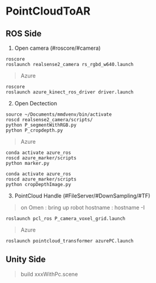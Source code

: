 # PointCloudToAR


## ROS Side
1. Open camera (#roscore/#camera)
```
roscore
roslaunch realsense2_camera rs_rgbd_w640.launch
```
> Azure
```
roscore
roslaunch azure_kinect_ros_driver driver.launch
```

2. Open Dectection
```
source ~/Documents/mmdvenv/bin/activate
roscd realsense2_camera/scripts/
python P_segmentWithRGB.py
python P_cropdepth.py
```

> Azure
```
conda activate azure_ros
roscd azure_marker/scripts
python marker.py
```

```
conda activate azure_ros
roscd azure_marker/scripts
python cropDepthImage.py
```



3. PointCloud Handle (#FileServer/#DownSampling/#TF)
> on Omen : bring up robot
> hostname : hostname -I
```
roslaunch pcl_ros P_camera_voxel_grid.launch
```
> Azure

```
roslaunch pointcloud_transformer azurePC.launch 
```


## Unity Side
>build xxxWithPc.scene
